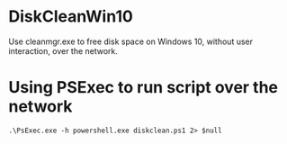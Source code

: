 # DiskCleanWin10
Use cleanmgr.exe to free disk space on Windows 10, without user interaction, over the network.

# Using PSExec to run script over the network
`.\PsExec.exe -h powershell.exe diskclean.ps1 2> $null`

